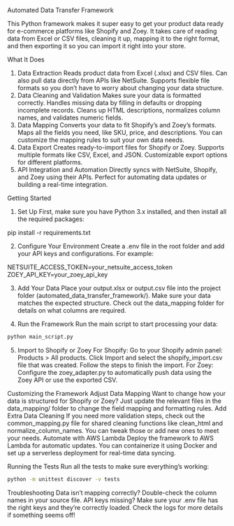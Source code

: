 Automated Data Transfer Framework

This Python framework makes it super easy to get your product data ready for e-commerce platforms like Shopify and Zoey. It takes care of reading data from Excel or CSV files, cleaning it up, mapping it to the right format, and then exporting it so you can import it right into your store.

What It Does
1. Data Extraction
Reads product data from Excel (.xlsx) and CSV files.
Can also pull data directly from APIs like NetSuite.
Supports flexible file formats so you don’t have to worry about changing your data structure.
2. Data Cleaning and Validation
Makes sure your data is formatted correctly.
Handles missing data by filling in defaults or dropping incomplete records.
Cleans up HTML descriptions, normalizes column names, and validates numeric fields.
3. Data Mapping
Converts your data to fit Shopify’s and Zoey’s formats.
Maps all the fields you need, like SKU, price, and descriptions.
You can customize the mapping rules to suit your own data needs.
4. Data Export
Creates ready-to-import files for Shopify or Zoey.
Supports multiple formats like CSV, Excel, and JSON.
Customizable export options for different platforms.
5. API Integration and Automation
Directly syncs with NetSuite, Shopify, and Zoey using their APIs.
Perfect for automating data updates or building a real-time integration.

Getting Started
1. Set Up
First, make sure you have Python 3.x installed, and then install all the required packages:

pip install -r requirements.txt

2. Configure Your Environment
Create a .env file in the root folder and add your API keys and configurations. For example:

NETSUITE_ACCESS_TOKEN=your_netsuite_access_token
ZOEY_API_KEY=your_zoey_api_key

3. Add Your Data
Place your output.xlsx or output.csv file into the project folder (automated_data_transfer_framework/).
Make sure your data matches the expected structure. Check out the data_mapping folder for details on what columns are required.

4. Run the Framework
Run the main script to start processing your data:


```bash
python main_script.py
```

5. Import to Shopify or Zoey
For Shopify:
Go to your Shopify admin panel: Products > All products.
Click Import and select the shopify_import.csv file that was created.
Follow the steps to finish the import.
For Zoey:
Configure the zoey_adapter.py to automatically push data using the Zoey API or use the exported CSV.

Customizing the Framework
Adjust Data Mapping
Want to change how your data is structured for Shopify or Zoey? Just update the relevant files in the data_mapping/ folder to change the field mapping and formatting rules.
Add Extra Data Cleaning
If you need more validation steps, check out the common_mapping.py file for shared cleaning functions like clean_html and normalize_column_names. You can tweak those or add new ones to meet your needs.
Automate with AWS Lambda
Deploy the framework to AWS Lambda for automatic updates. You can containerize it using Docker and set up a serverless deployment for real-time data syncing.

Running the Tests
Run all the tests to make sure everything’s working:



```bash
python -m unittest discover -v tests
```


Troubleshooting
Data isn’t mapping correctly? Double-check the column names in your source file.
API keys missing? Make sure your .env file has the right keys and they’re correctly loaded.
Check the logs for more details if something seems off!




